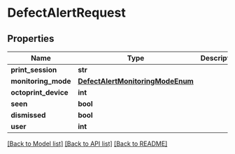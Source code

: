 # DefectAlertRequest

## Properties
Name | Type | Description | Notes
------------ | ------------- | ------------- | -------------
**print_session** | **str** |  | 
**monitoring_mode** | [**DefectAlertMonitoringModeEnum**](DefectAlertMonitoringModeEnum.md) |  | 
**octoprint_device** | **int** |  | [optional] 
**seen** | **bool** |  | [optional] 
**dismissed** | **bool** |  | [optional] 
**user** | **int** |  | 

[[Back to Model list]](../README.md#documentation-for-models) [[Back to API list]](../README.md#documentation-for-api-endpoints) [[Back to README]](../README.md)


